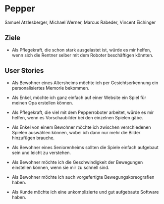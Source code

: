# Pepper
Samuel Atzlesberger, Michael Werner, Marcus Rabeder, Vincent Eichinger

## Ziele 
- Als Pflegekraft, die schon stark ausgelastet ist, würde es mir helfen, wenn sich die Rentner selber mit dem Roboter beschäftigen könnten.

## User Stories

- Als Bewohner eines Altersheims möchte ich per Gesichtserkennung ein personalisiertes Memorie bekommen.

- Als Enkel, möchte ich ganz einfach auf einer Website ein Spiel für meinen Opa erstellen können.

- Als Pflegekraft, die viel mit dem Pepperroboter arbeitet, würde es mir helfen, wenn es Vorschaubilder bei den einzelnen Spielen gäbe.

- Als Enkel von einem Bewohner möchte ich zwischen verschiedenen Spielen auswählen können, wobei ich dann nur mehr die Bilder hinzufügen brauche.

- Als Bewohner eines Seniorenheims sollten die Spiele einfach aufgebaut sein und leicht zu verstehen.

- Als Bewohner möchte ich die Geschwindigkeit der Bewegungen einstellen können, wenn sie mir zu schnell sind.

- Als Bewohner möchte ich auch vorgefertigte Bewegungskoreografien haben.

- Als Kunde möchte ich eine unkomplizierte und gut aufgebaute Software haben.




  
